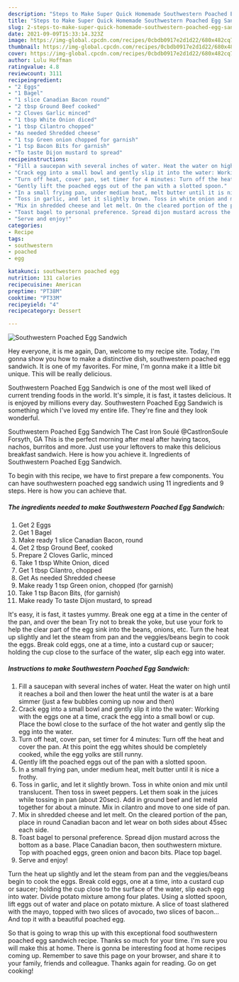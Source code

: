```yaml
---
description: "Steps to Make Super Quick Homemade Southwestern Poached Egg Sandwich"
title: "Steps to Make Super Quick Homemade Southwestern Poached Egg Sandwich"
slug: 2-steps-to-make-super-quick-homemade-southwestern-poached-egg-sandwich
date: 2021-09-09T15:33:14.323Z
image: https://img-global.cpcdn.com/recipes/0cbdb0917e2d1d22/680x482cq70/southwestern-poached-egg-sandwich-recipe-main-photo.jpg
thumbnail: https://img-global.cpcdn.com/recipes/0cbdb0917e2d1d22/680x482cq70/southwestern-poached-egg-sandwich-recipe-main-photo.jpg
cover: https://img-global.cpcdn.com/recipes/0cbdb0917e2d1d22/680x482cq70/southwestern-poached-egg-sandwich-recipe-main-photo.jpg
author: Lulu Hoffman
ratingvalue: 4.8
reviewcount: 3111
recipeingredient:
- "2 Eggs"
- "1 Bagel"
- "1 slice Canadian Bacon round"
- "2 tbsp Ground Beef cooked"
- "2 Cloves Garlic minced"
- "1 tbsp White Onion diced"
- "1 tbsp Cilantro chopped"
- "As needed Shredded cheese"
- "1 tsp Green onion chopped for garnish"
- "1 tsp Bacon Bits for garnish"
- "To taste Dijon mustard to spread"
recipeinstructions:
- "Fill a saucepan with several inches of water. Heat the water on high until it reaches a boil and then lower the heat until the water is at a bare simmer (just a few bubbles coming up now and then)"
- "Crack egg into a small bowl and gently slip it into the water: Working with the eggs one at a time, crack the egg into a small bowl or cup. Place the bowl close to the surface of the hot water and gently slip the egg into the water."
- "Turn off heat, cover pan, set timer for 4 minutes: Turn off the heat and cover the pan. At this point the egg whites should be completely cooked, while the egg yolks are still runny."
- "Gently lift the poached eggs out of the pan with a slotted spoon."
- "In a small frying pan, under medium heat, melt butter until it is nice a frothy."
- "Toss in garlic, and let it slightly brown. Toss in white onion and mix until translucent. Then toss in sweet peppers. Let them soak in the juices while tossing in pan (about 20sec). Add in ground beef and let meld together for about a minute. Mix in cilantro and move to one side of pan."
- "Mix in shredded cheese and let melt. On the cleared portion of the pan, place in round Canadian bacon and let wear on both sides about 45sec each side."
- "Toast bagel to personal preference. Spread dijon mustard across the bottom as a base. Place Canadian bacon, then southwestern mixture. Top with poached eggs, green onion and bacon bits. Place top bagel."
- "Serve and enjoy!"
categories:
- Recipe
tags:
- southwestern
- poached
- egg

katakunci: southwestern poached egg 
nutrition: 131 calories
recipecuisine: American
preptime: "PT38M"
cooktime: "PT33M"
recipeyield: "4"
recipecategory: Dessert

---
```



![Southwestern Poached Egg Sandwich](https://img-global.cpcdn.com/recipes/0cbdb0917e2d1d22/680x482cq70/southwestern-poached-egg-sandwich-recipe-main-photo.jpg)

Hey everyone, it is me again, Dan, welcome to my recipe site. Today, I'm gonna show you how to make a distinctive dish, southwestern poached egg sandwich. It is one of my favorites. For mine, I'm gonna make it a little bit unique. This will be really delicious.

Southwestern Poached Egg Sandwich is one of the most well liked of current trending foods in the world. It's simple, it is fast, it tastes delicious. It is enjoyed by millions every day. Southwestern Poached Egg Sandwich is something which I've loved my entire life. They're fine and they look wonderful.

Southwestern Poached Egg Sandwich The Cast Iron Soulé @CastIronSoule Forsyth, GA This is the perfect morning after meal after having tacos, nachos, burritos and more. Just use your leftovers to make this delicious breakfast sandwich. Here is how you achieve it. Ingredients of Southwestern Poached Egg Sandwich.


To begin with this recipe, we have to first prepare a few components. You can have southwestern poached egg sandwich using 11 ingredients and 9 steps. Here is how you can achieve that.

<!--inarticleads1-->

##### The ingredients needed to make Southwestern Poached Egg Sandwich:

1. Get 2 Eggs
1. Get 1 Bagel
1. Make ready 1 slice Canadian Bacon, round
1. Get 2 tbsp Ground Beef, cooked
1. Prepare 2 Cloves Garlic, minced
1. Take 1 tbsp White Onion, diced
1. Get 1 tbsp Cilantro, chopped
1. Get As needed Shredded cheese
1. Make ready 1 tsp Green onion, chopped (for garnish)
1. Take 1 tsp Bacon Bits, (for garnish)
1. Make ready To taste Dijon mustard, to spread


It&#39;s easy, it is fast, it tastes yummy. Break one egg at a time in the center of the pan, and over the bean Try not to break the yoke, but use your fork to help the clear part of the egg sink into the beans, onions, etc. Turn the heat up slightly and let the steam from pan and the veggies/beans begin to cook the eggs. Break cold eggs, one at a time, into a custard cup or saucer; holding the cup close to the surface of the water, slip each egg into water. 

<!--inarticleads2-->

##### Instructions to make Southwestern Poached Egg Sandwich:

1. Fill a saucepan with several inches of water. Heat the water on high until it reaches a boil and then lower the heat until the water is at a bare simmer (just a few bubbles coming up now and then)
1. Crack egg into a small bowl and gently slip it into the water: Working with the eggs one at a time, crack the egg into a small bowl or cup. Place the bowl close to the surface of the hot water and gently slip the egg into the water.
1. Turn off heat, cover pan, set timer for 4 minutes: Turn off the heat and cover the pan. At this point the egg whites should be completely cooked, while the egg yolks are still runny.
1. Gently lift the poached eggs out of the pan with a slotted spoon.
1. In a small frying pan, under medium heat, melt butter until it is nice a frothy.
1. Toss in garlic, and let it slightly brown. Toss in white onion and mix until translucent. Then toss in sweet peppers. Let them soak in the juices while tossing in pan (about 20sec). Add in ground beef and let meld together for about a minute. Mix in cilantro and move to one side of pan.
1. Mix in shredded cheese and let melt. On the cleared portion of the pan, place in round Canadian bacon and let wear on both sides about 45sec each side.
1. Toast bagel to personal preference. Spread dijon mustard across the bottom as a base. Place Canadian bacon, then southwestern mixture. Top with poached eggs, green onion and bacon bits. Place top bagel.
1. Serve and enjoy!


Turn the heat up slightly and let the steam from pan and the veggies/beans begin to cook the eggs. Break cold eggs, one at a time, into a custard cup or saucer; holding the cup close to the surface of the water, slip each egg into water. Divide potato mixture among four plates. Using a slotted spoon, lift eggs out of water and place on potato mixture. A slice of toast slathered with the mayo, topped with two slices of avocado, two slices of bacon… And top it with a beautiful poached egg. 

So that is going to wrap this up with this exceptional food southwestern poached egg sandwich recipe. Thanks so much for your time. I'm sure you will make this at home. There is gonna be interesting food at home recipes coming up. Remember to save this page on your browser, and share it to your family, friends and colleague. Thanks again for reading. Go on get cooking!
